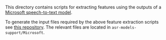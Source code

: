 This directory contains scripts for extracting features using the outputs of a [Microsoft speech-to-text model](
https://docs.microsoft.com/en-us/azure/cognitive-services/speech-service/index-speech-to-text).

To generate the input files required by the above feature extraction scripts see 
[this repository](https://github.com/kmatton/ASR-Helper). The relevant files are located in 
`asr-models-support/Microsoft`. 